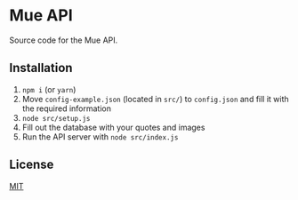 # Mue API
Source code for the Mue API.

## Installation
1. ``npm i`` (or ``yarn``)
2. Move ``config-example.json`` (located in ``src/``) to ``config.json`` and fill it with the required information
3. ``node src/setup.js``
4. Fill out the database with your quotes and images
5. Run the API server with ``node src/index.js``

## License
[MIT](LICENSE)